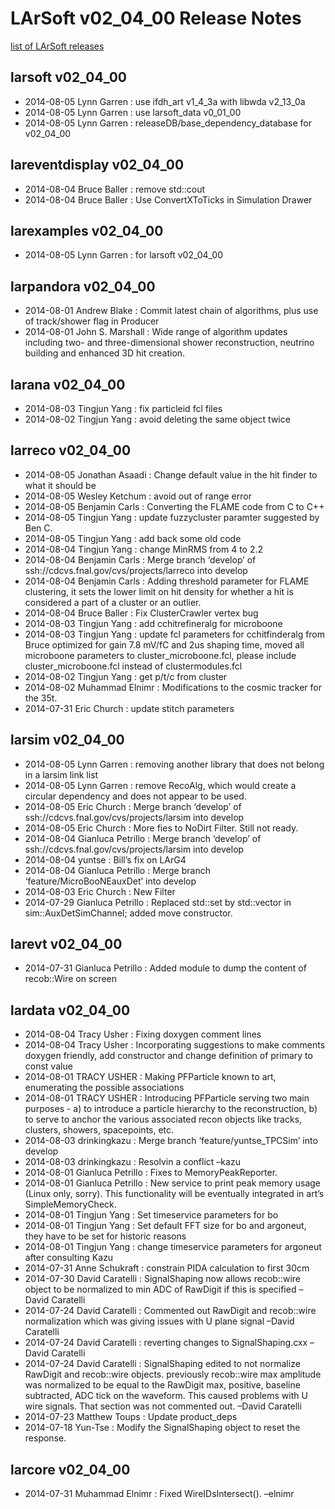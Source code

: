 LArSoft v02\_04\_00 Release Notes
======================================================================

[list of LArSoft releases](LArSoft_release_list)

larsoft v02\_04\_00
------------------------------------------

-   2014-08-05 Lynn Garren : use ifdh\_art v1\_4\_3a with libwda v2\_13\_0a
-   2014-08-05 Lynn Garren : use larsoft\_data v0\_01\_00
-   2014-08-05 Lynn Garren : releaseDB/base\_dependency\_database for v02\_04\_00

lareventdisplay v02\_04\_00
----------------------------------------------------------

-   2014-08-04 Bruce Baller : remove std::cout
-   2014-08-04 Bruce Baller : Use ConvertXToTicks in Simulation Drawer

larexamples v02\_04\_00
--------------------------------------------------

-   2014-08-05 Lynn Garren : for larsoft v02\_04\_00

larpandora v02\_04\_00
------------------------------------------------

-   2014-08-01 Andrew Blake : Commit latest chain of algorithms, plus use of track/shower flag in Producer
-   2014-08-01 John S. Marshall : Wide range of algorithm updates including two- and three-dimensional shower reconstruction, neutrino building and enhanced 3D hit creation.

larana v02\_04\_00
----------------------------------------

-   2014-08-03 Tingjun Yang : fix particleid fcl files
-   2014-08-02 Tingjun Yang : avoid deleting the same object twice

larreco v02\_04\_00
------------------------------------------

-   2014-08-05 Jonathan Asaadi : Change default value in the hit finder to what it should be
-   2014-08-05 Wesley Ketchum : avoid out of range error
-   2014-08-05 Benjamin Carls : Converting the FLAME code from C to C++
-   2014-08-05 Tingjun Yang : update fuzzycluster paramter suggested by Ben C.
-   2014-08-05 Tingjun Yang : add back some old code
-   2014-08-04 Tingjun Yang : change MinRMS from 4 to 2.2
-   2014-08-04 Benjamin Carls : Merge branch ‘develop’ of ssh://cdcvs.fnal.gov/cvs/projects/larreco into develop
-   2014-08-04 Benjamin Carls : Adding threshold parameter for FLAME clustering, it sets the lower limit on hit density for whether a hit is considered a part of a cluster or an outlier.
-   2014-08-04 Bruce Baller : Fix ClusterCrawler vertex bug
-   2014-08-03 Tingjun Yang : add cchitrefineralg for microboone
-   2014-08-03 Tingjun Yang : update fcl parameters for cchitfinderalg from Bruce optimized for gain 7.8 mV/fC and 2us shaping time, moved all microboone parameters to cluster\_microboone.fcl, please include cluster\_microboone.fcl instead of clustermodules.fcl
-   2014-08-02 Tingjun Yang : get p/t/c from cluster
-   2014-08-02 Muhammad Elnimr : Modifications to the cosmic tracker for the 35t.
-   2014-07-31 Eric Church : update stitch parameters

larsim v02\_04\_00
----------------------------------------

-   2014-08-05 Lynn Garren : removing another library that does not belong in a larsim link list
-   2014-08-05 Lynn Garren : remove RecoAlg, which would create a circular dependency and does not appear to be used.
-   2014-08-05 Eric Church : Merge branch ‘develop’ of ssh://cdcvs.fnal.gov/cvs/projects/larsim into develop
-   2014-08-05 Eric Church : More fies to NoDirt Filter. Still not ready.
-   2014-08-04 Gianluca Petrillo : Merge branch ‘develop’ of ssh://cdcvs.fnal.gov/cvs/projects/larsim into develop
-   2014-08-04 yuntse : Bill’s fix on LArG4
-   2014-08-04 Gianluca Petrillo : Merge branch ‘feature/MicroBooNEauxDet’ into develop
-   2014-08-03 Eric Church : New Filter
-   2014-07-29 Gianluca Petrillo : Replaced std::set by std::vector in sim::AuxDetSimChannel; added move constructor.

larevt v02\_04\_00
----------------------------------------

-   2014-07-31 Gianluca Petrillo : Added module to dump the content of recob::Wire on screen

lardata v02\_04\_00
------------------------------------------

-   2014-08-04 Tracy Usher : Fixing doxygen comment lines
-   2014-08-04 Tracy Usher : Incorporating suggestions to make comments doxygen friendly, add constructor and change definition of primary to const value
-   2014-08-01 TRACY USHER : Making PFParticle known to art, enumerating the possible associations
-   2014-08-01 TRACY USHER : Introducing PFParticle serving two main purposes - a) to introduce a particle hierarchy to the reconstruction, b) to serve to anchor the various associated recon objects like tracks, clusters, showers, spacepoints, etc.
-   2014-08-03 drinkingkazu : Merge branch ‘feature/yuntse\_TPCSim’ into develop
-   2014-08-03 drinkingkazu : Resolvin a conflict –kazu
-   2014-08-01 Gianluca Petrillo : Fixes to MemoryPeakReporter.
-   2014-08-01 Gianluca Petrillo : New service to print peak memory usage (Linux only, sorry). This functionality will be eventually integrated in art’s SimpleMemoryCheck.
-   2014-08-01 Tingjun Yang : Set timeservice parameters for bo
-   2014-08-01 Tingjun Yang : Set default FFT size for bo and argoneut, they have to be set for historic reasons
-   2014-08-01 Tingjun Yang : change timeservice parameters for argoneut after consulting Kazu
-   2014-07-31 Anne Schukraft : constrain PIDA calculation to first 30cm
-   2014-07-30 David Caratelli : SignalShaping now allows recob::wire object to be normalized to min ADC of RawDigit if this is specified –David Caratelli
-   2014-07-24 David Caratelli : Commented out RawDigit and recob::wire normalization which was giving issues with U plane signal –David Caratelli
-   2014-07-24 David Caratelli : reverting changes to SignalShaping.cxx –David Caratelli
-   2014-07-24 David Caratelli : SignalShaping edited to not normalize RawDigit and recob::wire objects. previously recob::wire max amplitude was normalized to be equal to the RawDigit max, positive, baseline subtracted, ADC tick on the waveform. This caused problems with U wire signals. That section was not commented out. –David Caratelli
-   2014-07-23 Matthew Toups : Update product\_deps
-   2014-07-18 Yun-Tse : Modify the SignalShaping object to reset the response.

larcore v02\_04\_00
------------------------------------------

-   2014-07-31 Muhammad Elnimr : Fixed WireIDsIntersect(). –elnimr
